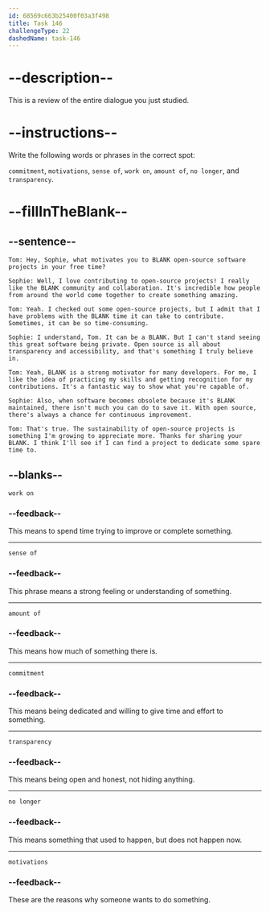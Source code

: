 ```yaml
---
id: 68569c663b25400f03a3f498
title: Task 146
challengeType: 22
dashedName: task-146
---
```


<!-- REVIEW -->

# --description--

This is a review of the entire dialogue you just studied.

# --instructions--

Write the following words or phrases in the correct spot:

`commitment`, `motivations`, `sense of`, `work on`, `amount of`, `no longer`, and `transparency`.

# --fillInTheBlank--

## --sentence--

`Tom: Hey, Sophie, what motivates you to BLANK open-source software projects in your free time?`

`Sophie: Well, I love contributing to open-source projects! I really like the BLANK community and collaboration. It's incredible how people from around the world come together to create something amazing.`

`Tom: Yeah. I checked out some open-source projects, but I admit that I have problems with the BLANK time it can take to contribute. Sometimes, it can be so time-consuming.`

`Sophie: I understand, Tom. It can be a BLANK. But I can't stand seeing this great software being private. Open source is all about transparency and accessibility, and that's something I truly believe in.`

`Tom: Yeah, BLANK is a strong motivator for many developers. For me, I like the idea of practicing my skills and getting recognition for my contributions. It's a fantastic way to show what you're capable of.`

`Sophie: Also, when software becomes obsolete because it's BLANK maintained, there isn't much you can do to save it. With open source, there's always a chance for continuous improvement.`

`Tom: That's true. The sustainability of open-source projects is something I'm growing to appreciate more. Thanks for sharing your BLANK. I think I'll see if I can find a project to dedicate some spare time to.`

## --blanks--

`work on`

### --feedback--

This means to spend time trying to improve or complete something.

---

`sense of`

### --feedback--

This phrase means a strong feeling or understanding of something.

---

`amount of`

### --feedback--

This means how much of something there is.

---

`commitment`

### --feedback--

This means being dedicated and willing to give time and effort to something.

---

`transparency`

### --feedback--

This means being open and honest, not hiding anything.

---

`no longer`

### --feedback--

This means something that used to happen, but does not happen now.

---

`motivations`

### --feedback--

These are the reasons why someone wants to do something.
